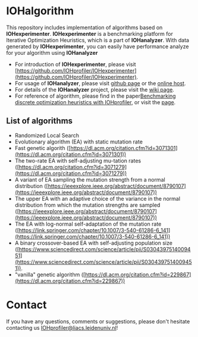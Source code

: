# IOHalgorithm

This repository includes implementation of algorithms based on __IOHexperimenter__. __IOHexperimenter__ is a benchmarking platform for Iterative Optimization Heuristics, which is a part of __IOHanalyzer__. With data generated by __IOHexperimenter__, you can easily have performance analyze for your algorithm using __IOHanalyzer__

* For introduction of __IOHexperimenter__, please visit [https://github.com/IOHprofiler/IOHexperimenter](https://github.com/IOHprofiler/IOHexperimenter).
* For usage of __IOHanalyzer__, please visit [github page](https://github.com/IOHprofiler/IOHanalyzer) or the [online host](http://iohprofiler.liacs.nl).
* For details of the __IOHanalyzer__ project, please visit the [wiki page](https://iohprofiler.github.io).
* For reference of algorithm, please find in the paper[Benchmarking discrete optimization heuristics with IOHprofiler](https://dl.acm.org/citation.cfm?id=3326810), or visit the [page](https://iohprofiler.github.io/Background/algorithms/).

## List of algorithms

* Randomized Local Search
* Evolutionary algorithm (EA) with static mutation rate
* Fast genetic algorith ([https://dl.acm.org/citation.cfm?id=3071301](https://dl.acm.org/citation.cfm?id=3071301))
* The two-rate EA with self-adjusting mu-tation rates ([https://dl.acm.org/citation.cfm?id=3071279](https://dl.acm.org/citation.cfm?id=3071279))
* A variant of EA sampling the mutation strength from a normal distribution ([https://ieeexplore.ieee.org/abstract/document/8790107](https://ieeexplore.ieee.org/abstract/document/8790107))
* The upper EA with an adaptive choice of the variance in the normal distribution from which the mutation strengths are sampled ([https://ieeexplore.ieee.org/abstract/document/8790107](https://ieeexplore.ieee.org/abstract/document/8790107))
* The EA with log-normal self-adaptation of the mutation rate ([https://link.springer.com/chapter/10.1007/3-540-61286-6_141](https://link.springer.com/chapter/10.1007/3-540-61286-6_141))
* A binary crossover-based EA with self-adjusting population size ([https://www.sciencedirect.com/science/article/pii/S0304397514009451](https://www.sciencedirect.com/science/article/pii/S0304397514009451)). 
* "vanilla" genetic algorithm ([https://dl.acm.org/citation.cfm?id=229867](https://dl.acm.org/citation.cfm?id=229867))


# Contact
If you have any questions, comments or suggestions, please don't hesitate contacting us [IOHprofiler@liacs.leidenuniv.nl](IOHprofiler@liacs.leidenuniv.nl)!
